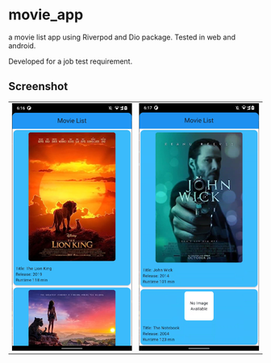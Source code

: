 # movie_app

a movie list app using Riverpod and Dio package. 
Tested in web and android.

Developed for a job test requirement.

## Screenshot
| | |
|:-------------------------:|:-------------------------:|
|![home page a](screenshot/home_page_up.PNG)|![home page b](screenshot/home_page_down.PNG) |
